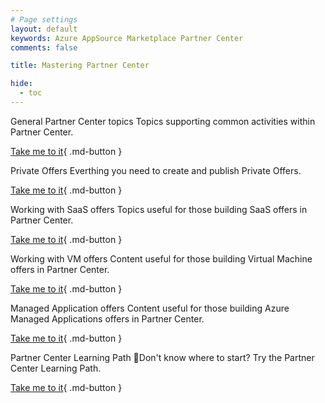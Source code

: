 ```yaml
---
# Page settings
layout: default
keywords: Azure AppSource Marketplace Partner Center
comments: false

title: Mastering Partner Center

hide:
  - toc
---
```


<div class="sub-page-tile" markdown="1">
  <span class="linkless-heading">General Partner Center topics</span>
  Topics supporting common activities within Partner Center.

  [Take me to it](/Mastering-the-Marketplace/partner-center/general){ .md-button }
</div>

<div class="sub-page-tile" markdown="1">
  <span class="linkless-heading">Private Offers</span>
  Everthing you need to create and publish Private Offers.

  [Take me to it](/Mastering-the-Marketplace/partner-center/private-offers){ .md-button }
</div>

<div class="sub-page-tile" markdown="1">
  <span class="linkless-heading">Working with SaaS offers</span>
  Topics useful for those building SaaS offers in Partner Center.

  [Take me to it](/Mastering-the-Marketplace/partner-center/saas){ .md-button }
</div>

<div class="sub-page-tile" markdown="1">
  <span class="linkless-heading">Working with VM offers</span>
  Content useful for those building Virtual Machine offers in Partner Center.

  [Take me to it](/Mastering-the-Marketplace/partner-center/vm){ .md-button }
</div>

<div class="sub-page-tile" markdown="1">
  <span class="linkless-heading">Managed Application offers</span>
  Content useful for those building Azure Managed Applications offers in Partner Center.

  [Take me to it](/Mastering-the-Marketplace/partner-center/ama){ .md-button }
</div>

<div class="sub-page-tile" markdown="1">
  <span class="linkless-heading">Partner Center Learning Path</span>
  🚦Don't know where to start? Try the Partner Center Learning Path.

  [Take me to it](/Mastering-the-Marketplace/learning-paths/partner-center){ .md-button }
</div>